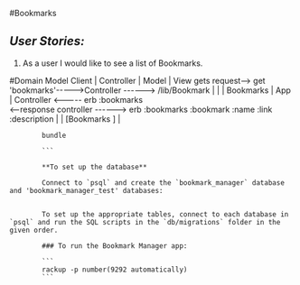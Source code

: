 #Bookmarks

## *User Stories:*

1) As a user
 I would like to see a list of Bookmarks.

#Domain Model
Client      | Controller    |   Model           | View
        gets request-->
        get 'bookmarks'----->Controller ------> /lib/Bookmark
            |               |                   |
 Bookmarks  |      App      |      Controller <-----     erb :bookmarks        
      <--response                  controller ------>   erb :bookmarks
         :bookmark
         :name
         :link
         :description
            |               |     [Bookmarks ]  |       

            bundle

            ```

            **To set up the database**

            Connect to `psql` and create the `bookmark_manager` database and 'bookmark_manager_test' databases:


            To set up the appropriate tables, connect to each database in `psql` and run the SQL scripts in the `db/migrations` folder in the given order.

            ### To run the Bookmark Manager app:

            ```
            rackup -p number(9292 automatically)
            ```
